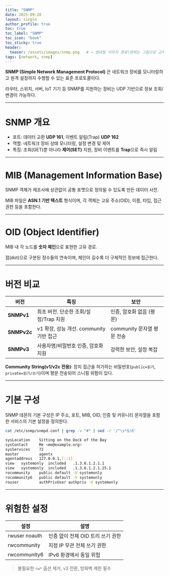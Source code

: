 ```yaml
---
title: "SNMP"
date: 2025-09-28
layout: single
author_profile: true
toc: true
toc_label: "SNMP"
toc_icon: "book"
toc_sticky: true
header:
  teaser: /assets/images/snmp.png   # → 썸네일 이미지 경로(원하는 그림으로 교체)
tags: [network, snmp]
---
```


**SNMP (Simple Network Management Protocol)** 은 네트워크 장비를 모니터링하고 원격 설정까지 수행할 수 있는 표준 프로토콜이다.  

라우터, 스위치, 서버, IoT 기기 등 SNMP를 지원하는 장비는 UDP 기반으로 정보 조회/변경이 가능하다.

---

# SNMP 개요

- 포트: 데이터 교환 **UDP 161**, 이벤트 알림(Trap) **UDP 162**  
- 역할: 네트워크 장비 상태 모니터링, 설정 변경 및 제어  
- 특징: 조회(GET)뿐 아니라 **제어(SET)** 지원, 장비 이벤트를 **Trap**으로 즉시 알림

---

# MIB (Management Information Base)

SNMP 객체가 제조사에 상관없이 공통 포맷으로 정의될 수 있도록 만든 데이터 사전.  

MIB 파일은 **ASN.1 기반 텍스트** 형식이며, 각 객체는 고유 주소(OID), 이름, 타입, 접근 권한 등을 포함한다.

---

# OID (Object Identifier)

MIB 내 각 노드를 **숫자 체인**으로 표현한 고유 경로.  

점(dot)으로 구분된 정수들의 연속이며, 체인이 길수록 더 구체적인 정보에 접근한다.

---

# 버전 비교

| 버전 | 특징 | 보안 |
|---|---|---|
| **SNMPv1** | 최초 버전. 단순한 조회/설정/Trap 지원 | 인증, 암호화 없음 (평문) |
| **SNMPv2c** | v1 확장, 성능 개선. community 기반 접근 | community 문자열 평문 전송 |
| **SNMPv3** | 사용자명/비밀번호 인증, 암호화 지원 | 강력한 보안, 설정 복잡 |

**Community String(v1/v2c 전용)**: 장치 접근을 허가하는 비밀번호(`public=읽기`, `private=읽기/쓰기`)이며 평문 전송되어 스니핑 위험이 있다.

---

# 기본 구성

SNMP 데몬의 기본 구성은 IP 주소, 포트, MIB, OID, 인증 및 커뮤니티 문자열을 포함한 서비스의 기본 설정을 정의한다.

```bash
cat /etc/snmp/snmpd.conf | grep -v "#" | sed -r '/^\s*$/d'

sysLocation    Sitting on the Dock of the Bay
sysContact     Me <me@example.org>
sysServices    72
master         agentx
agentaddress   127.0.0.1,[::1]
view   systemonly  included   .1.3.6.1.2.1.1
view   systemonly  included   .1.3.6.1.2.1.25.1
rocommunity    public default -V systemonly
rocommunity6   public default -V systemonly
rouser         authPrivUser authpriv -V systemonly
```

---

# 위험한 설정

| 설정 | 설명 |
| --- | --- |
| rwuser noauth | 인증 없이 전체 OID 트리 쓰기 권한 |
| rwcommunity <string> <IP> | 지정 IP 무관 전체 쓰기 권한 |
| rwcommunity6 <string> <IPv6> | IPv6 환경에서 동일 위험 |

> 불필요한 `rw*` 옵션 제거, v3 전환, 방화벽 제한 필수

